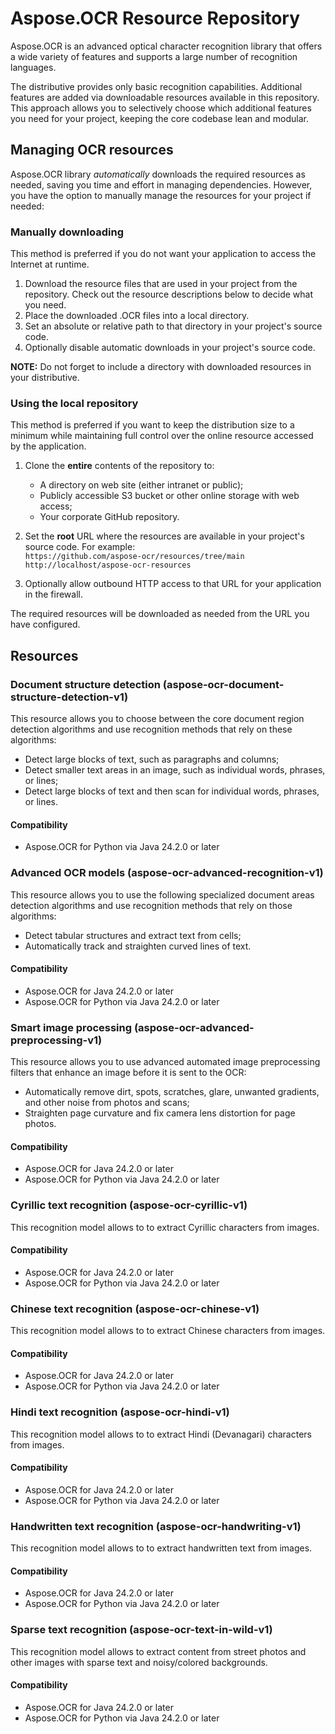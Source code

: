 # Aspose.OCR Resource Repository

Aspose.OCR is an advanced optical character recognition library that offers a wide variety of features and supports a large number of recognition languages.

The distributive provides only basic recognition capabilities. Additional features are added via downloadable resources available in this repository. This approach allows you to selectively choose which additional features you need for your project, keeping the core codebase lean and modular.

## Managing OCR resources

Aspose.OCR library _automatically_ downloads the required resources as needed, saving you time and effort in managing dependencies. However, you have the option to manually manage the resources for your project if needed:

### Manually downloading

This method is preferred if you do not want your application to access the Internet at runtime.

1. Download the resource files that are used in your project from the repository. Check out the resource descriptions below to decide what you need.
2. Place the downloaded .OCR files into a local directory.
3. Set an absolute or relative path to that directory in your project's source code.
4. Optionally disable automatic downloads in your project's source code.

**NOTE:** Do not forget to include a directory with downloaded resources in your distributive.

### Using the local repository

This method is preferred if you want to keep the distribution size to a minimum while maintaining full control over the online resource accessed by the application.

1. Clone the **entire** contents of the repository to:

    - A directory on web site (either intranet or public);
    - Publicly accessible S3 bucket or other online storage with web access;
    - Your corporate GitHub repository.

2. Set the **root** URL where the resources are available in your project's source code. For example:  
   `https://github.com/aspose-ocr/resources/tree/main`  
   `http://localhost/aspose-ocr-resources`

3. Optionally allow outbound HTTP access to that URL for your application in the firewall.

The required resources will be downloaded as needed from the URL you have configured.

## Resources

### Document structure detection (aspose-ocr-document-structure-detection-v1)

This resource allows you to choose between the core document region detection algorithms and use recognition methods that rely on these algorithms:

- Detect large blocks of text, such as paragraphs and columns;
- Detect smaller text areas in an image, such as individual words, phrases, or lines;
- Detect large blocks of text and then scan for individual words, phrases, or lines.

#### Compatibility

- Aspose.OCR for Python via Java 24.2.0 or later

### Advanced OCR models (aspose-ocr-advanced-recognition-v1)

This resource allows you to use the following specialized document areas detection algorithms and use recognition methods that rely on those algorithms:

- Detect tabular structures and extract text from cells;
- Automatically track and straighten curved lines of text.

#### Compatibility

- Aspose.OCR for Java 24.2.0 or later
- Aspose.OCR for Python via Java 24.2.0 or later

### Smart image processing (aspose-ocr-advanced-preprocessing-v1)

This resource allows you to use advanced automated image preprocessing filters that enhance an image before it is sent to the OCR:

- Automatically remove dirt, spots, scratches, glare, unwanted gradients, and other noise from photos and scans;
- Straighten page curvature and fix camera lens distortion for page photos.

#### Compatibility

- Aspose.OCR for Java 24.2.0 or later
- Aspose.OCR for Python via Java 24.2.0 or later

### Cyrillic text recognition (aspose-ocr-cyrillic-v1)

This recognition model allows to to extract Cyrillic characters from images.

#### Compatibility

- Aspose.OCR for Java 24.2.0 or later
- Aspose.OCR for Python via Java 24.2.0 or later

### Chinese text recognition (aspose-ocr-chinese-v1)

This recognition model allows to to extract Chinese characters from images.

#### Compatibility

- Aspose.OCR for Java 24.2.0 or later
- Aspose.OCR for Python via Java 24.2.0 or later

### Hindi text recognition (aspose-ocr-hindi-v1)

This recognition model allows to to extract Hindi (Devanagari) characters from images.

#### Compatibility

- Aspose.OCR for Java 24.2.0 or later
- Aspose.OCR for Python via Java 24.2.0 or later

### Handwritten text recognition (aspose-ocr-handwriting-v1)

This recognition model allows to to extract handwritten text from images.

#### Compatibility

- Aspose.OCR for Java 24.2.0 or later
- Aspose.OCR for Python via Java 24.2.0 or later

### Sparse text recognition (aspose-ocr-text-in-wild-v1)

This recognition model allows to extract content from street photos and other images with sparse text and noisy/colored backgrounds.

#### Compatibility

- Aspose.OCR for Java 24.2.0 or later
- Aspose.OCR for Python via Java 24.2.0 or later
